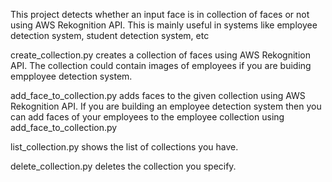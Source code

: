 This project detects whether an input face is in collection of faces or not 
using AWS Rekognition API. This is mainly useful in systems like employee
detection system, student detection system, etc

create_collection.py creates a collection of faces using AWS Rekognition API.
The collection could contain images of employees if you are buiding empployee
detection system.

add_face_to_collection.py adds faces to the given collection using AWS 
Rekognition API. If you are building an employee detection system then you 
can add faces of your employees to the employee collection using 
add_face_to_collection.py 

list_collection.py shows the list of collections you have.

delete_collection.py deletes the collection you specify.


